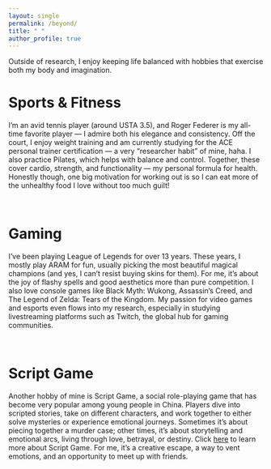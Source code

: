 ```yaml
---
layout: single
permalink: /beyond/
title: " "
author_profile: true
---
```


Outside of research, I enjoy keeping life balanced with hobbies that exercise both my body and imagination.

Sports & Fitness
======
I’m an avid tennis player (around USTA 3.5), and Roger Federer is my all-time favorite player — I admire both his elegance and consistency. Off the court, I enjoy weight training and am currently studying for the ACE personal trainer certification — a very “researcher habit” of mine, haha. I also practice Pilates, which helps with balance and control. Together, these cover cardio, strength, and functionality — my personal formula for health. Honestly though, one big motivation for working out is so I can eat more of the unhealthy food I love without too much guilt!

<br>

Gaming
======
I’ve been playing League of Legends for over 13 years. These years, I mostly play ARAM for fun, usually picking the most beautiful magical champions (and yes, I can’t resist buying skins for them). For me, it’s about the joy of flashy spells and good aesthetics more than pure competition. I also love console games like Black Myth: Wukong, Assassin’s Creed, and The Legend of Zelda: Tears of the Kingdom. My passion for video games and esports even flows into my research, especially in studying livestreaming platforms such as Twitch, the global hub for gaming communities.

<br>

Script Game
======
Another hobby of mine is Script Game, a social role-playing game that has become very popular among young people in China. Players dive into scripted stories, take on different characters, and work together to either solve mysteries or experience emotional journeys. Sometimes it’s about piecing together a murder case; other times, it’s about storytelling and emotional arcs, living through love, betrayal, or destiny. Click [here](https://www.scriptles.com/post/what-is-a-script-game) to learn more about Script Game. For me, it’s a creative escape, a way to vent emotions, and an opportunity to meet up with friends.


